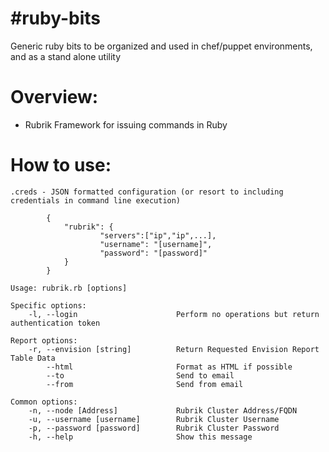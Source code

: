 #ruby-bits
===============

Generic ruby bits to be organized and used in chef/puppet environments, and as a stand alone utility

# Overview:
* Rubrik Framework for issuing commands in Ruby

# How to use:
```
.creds - JSON formatted configuration (or resort to including credentials in command line execution)

        {
        	"rubrik": {
                	"servers":["ip","ip",...],
                	"username": "[username]",
                	"password": "[password]"
        	}
        }

Usage: rubrik.rb [options]

Specific options:
    -l, --login                      Perform no operations but return authentication token

Report options:
    -r, --envision [string]          Return Requested Envision Report Table Data
        --html                       Format as HTML if possible
        --to                         Send to email
        --from                       Send from email

Common options:
    -n, --node [Address]             Rubrik Cluster Address/FQDN
    -u, --username [username]        Rubrik Cluster Username
    -p, --password [password]        Rubrik Cluster Password
    -h, --help                       Show this message

```

